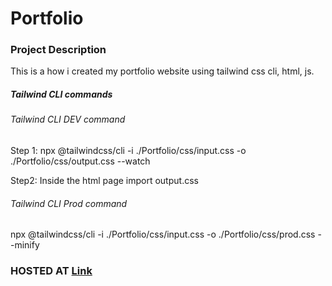 # Portfolio

### Project Description

This is a how i created my portfolio website using tailwind css cli, html, js.

##### Tailwind CLI commands

###### Tailwind CLI DEV command

Step 1:
npx @tailwindcss/cli -i ./Portfolio/css/input.css -o ./Portfolio/css/output.css --watch

Step2:
Inside the html page import output.css

###### Tailwind CLI Prod command

npx @tailwindcss/cli -i ./Portfolio/css/input.css -o ./Portfolio/css/prod.css --minify

### HOSTED AT [Link](https://harit.tiiny.site)
